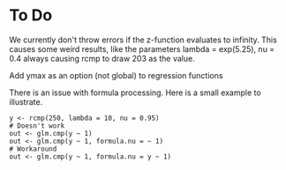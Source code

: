 # To Do

We currently don't throw errors if the z-function evaluates to infinity.
This causes some weird results, like the parameters lambda = exp(5.25),
nu = 0.4 always causing rcmp to draw 203 as the value.

Add ymax as an option (not global) to regression functions

There is an issue with formula processing. Here is a small example to
illustrate.
``` {r}
y <- rcmp(250, lambda = 10, nu = 0.95)
# Doesn't work
out <- glm.cmp(y ~ 1)
out <- glm.cmp(y ~ 1, formula.nu = ~ 1)
# Workaround
out <- glm.cmp(y ~ 1, formula.nu = y ~ 1)
```

